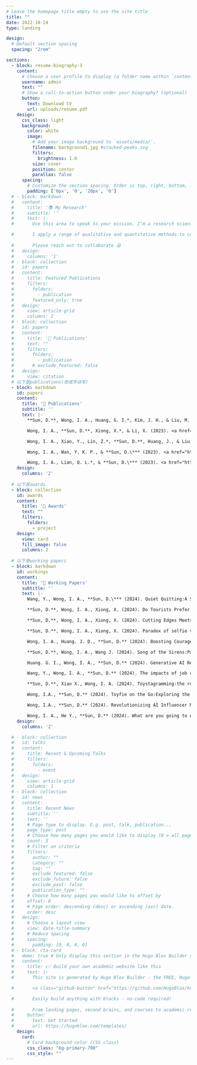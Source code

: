 ```yaml
---
# Leave the homepage title empty to use the site title
title: ""
date: 2022-10-24
type: landing

design:
  # Default section spacing
  spacing: "2rem"

sections:
  - block: resume-biography-3
    content:
      # Choose a user profile to display (a folder name within `content/authors/`)
      username: admin
      text: ""
      # Show a call-to-action button under your biography? (optional)
      button:
        text: Download CV
        url: uploads/resume.pdf
    design:
      css_class: light
      background:
        color: white
        image:
          # Add your image background to `assets/media/`.
          filename: background1.jpg #stacked-peaks.svg
          filters:
            brightness: 1.0
          size: cover
          position: center
          parallax: false
      spacing:
        # Customize the section spacing. Order is top, right, bottom, left.
        padding: ['0px', '0', '20px', '0'] 
  # - block: markdown
  #   content:
  #     title: '📚 My Research'
  #     subtitle: ''
  #     text: |-
  #       Use this area to speak to your mission. I'm a research scientist in the Moonshot team at DeepMind. I blog about machine learning, deep learning, and moonshots.

  #       I apply a range of qualitative and quantitative methods to comprehensively investigate the role of science and technology in the economy.
        
  #       Please reach out to collaborate 😃
  #   design:
  #     columns: '1'
  # - block: collection
  #   id: papers
  #   content:
  #     title: Featured Publications
  #     filters:
  #       folders:
  #         - publication
  #       featured_only: true
  #   design:
  #     view: article-grid
  #     columns: 2
  # - block: collection
  #   id: papers
  #   content:
  #     title: '📜 Publications'
  #     text: ""
  #     filters:
  #       folders:
  #         - publication
  #       # exclude_featured: false
  #   design:
  #     view: citation
  # 以下是publications(改成手动写)
  - block: markdown
    id: papers
    content:
      title: '📜 Publications'
      subtitle: ''
      text: |-
        **Sun, D.**, Wong, I. A., Huang, G. I.*, Kim, J. H., & Liu, M. T. (2023). <a href="https://journals.sagepub.com/doi/abs/10.1177/00472875231206546" style="color: blue;"> From Savoring Past Trips to Craving Future Journeys: The Role of Destination Cultural Capital and Enjoyable Reminiscence</a>. **Journal of Travel Research**, 00472875231206546. (ABS 4, SSCI Q1, 2022 IF=8.9)

        Wong, I. A., **Sun, D.**, Xiong, X.*, & Li, X. (2023). <a href="https://www.sciencedirect.com/science/article/abs/pii/S0261517722001674" style="color: blue;"> Craving alterreal authenticity through the post-postmodern lens: An experimental inquiry</a>. **Tourism Management**, 94, 104654. (ABS 4, SSCI Q1, 2022 IF=12.7)

        Wong, I. A., Xiao, Y., Lin, Z.*, **Sun, D.**, Huang, J., & Liu, M. (2024). <a href="https://www.emerald.com/insight/content/doi/10.1108/IJCHM-06-2023-0832/full/html" style="color: blue;"> Smart hotels but not necessarily smart decisions: the smartness paradox</a>. **International Journal of Contemporary Hospitality Management**.  (ABS 3, SSCI Q1, 2022 IF=11.1)

        Wong, I. A., Wan, Y. K. P., & **Sun, D.\*** (2023). <a href="https://www.tandfonline.com/doi/abs/10.1080/19368623.2023.2180469" style="color: blue;"> Understanding hospitality service aesthetics through the lens of aesthetic theory</a>. **Journal of Hospitality Marketing & Management**, 32(3), 410-444. (ABS 1, SSCI Q1, 2022 IF=12.5)

        Wong, I. A., Lian, Q. L.*, & **Sun, D.\*** (2023). <a href="https://www.sciencedirect.com/science/article/abs/pii/S1447677023001158" style="color: blue;"> Autonomous travel decision-making: An early glimpse into ChatGPT and generative AI</a>. **Journal of Hospitality and Tourism Management**, 56, 253-263. (ABS 1, SSCI Q1, 2022 IF=8.3)
    design:
      columns: '2'
  
  # 以下是awards
  - block: collection
    id: awards
    content:
      title: '🏅 Awards'
      text: ""
      filters:
        folders:
          - project
    design:
      view: card
      fill_image: false
      columns: 2
    
  # 以下是working papers
  - block: markdown
    id: workings
    content:
      title: '📒 Working Papers'
      subtitle: ''
      text: |-
        Wang, Y., Wong, I. A., **Sun, D.\*** (2024). Quiet Quitting:A Scale Development among Tourism/Hospitality Employees. International Journal of Hospitality Management. Under review. 

        **Sun, D.**, Wong, I. A., Xiong, X. (2024). Do Tourists Prefer Dialectal Service? The Role of Processing Fluency, Distinctiveness, and Cultural Learning Cues. Tourism Management. Manuscript completed and to be submitted. 

        **Sun, D.**, Wong, I. A., Xiong, X. (2024). Cutting Edges Meets Silver Tongue:Understanding the Word-of-machine Effect on Hospitality Service. Tourism Management. Methodology completed and manuscript being revised.

        **Sun, D.**, Wong, I. A., Xiong, X. (2024). Paradox of selfie taking:Do tourists prefer selfie, toyfie or avatarfie (or titled when the real-word becomes the digital-twin, the digital-world becomes the reality twin). Tourism Management. Methodology completed and manuscript being drafted.

        Wong, I. A., Huang. J. D., **Sun, D.** (2024). Boosting Courage in Dealing with Uncivil Customer Behavior:The Role of AI in Service. International Journal of Hospitality Management. Methodology completed and manuscript being drafted.

        **Sun, D.**, Wong, I. A., Wang J. (2024). Song of the Sirens:Paradox of artificial hallucination awareness. Tourism Management. Methodology in progress

        Huang. G. I., Wong, I. A., **Sun, D.** (2024). Generative AI Recommendation Acceptance. Tourism Management. Methodology in progress 

        Wang, Y., Wong, I. A., **Sun, D.** (2024). The impacts of job characteristic on intent to leave and employee mental health:The moderating role of quiet quitting. Methodology in progress

        **Sun, D.**, Xiao X., Wong, I. A. (2024). Toystagramming:the role of toys in travel encounter. Methodology in progress

        Wong, I.A., **Sun, D.** (2024). Toyfie on the Go:Exploring the phenomenon of sharing toy-fueled tourisdm experience among kidults. About to commence

        Wong, I.A., **Sun, D.** (2024). Revolutionizing AI Influencer Marketing:Embracing Truth, Goodness, and Beauty. About to commence

        Wong, I. A., He Y., **Sun, D.** (2024). What are you going to wear today? About to commence
    design:
      columns: '2'

  # - block: collection
  #   id: talks
  #   content:
  #     title: Recent & Upcoming Talks
  #     filters:
  #       folders:
  #         - event
  #   design:
  #     view: article-grid
  #     columns: 1
  # - block: collection
  #   id: news
  #   content:
  #     title: Recent News
  #     subtitle: ''
  #     text: ''
  #     # Page type to display. E.g. post, talk, publication...
  #     page_type: post
  #     # Choose how many pages you would like to display (0 = all pages)
  #     count: 5
  #     # Filter on criteria
  #     filters:
  #       author: ""
  #       category: ""
  #       tag: ""
  #       exclude_featured: false
  #       exclude_future: false
  #       exclude_past: false
  #       publication_type: ""
  #     # Choose how many pages you would like to offset by
  #     offset: 0
  #     # Page order: descending (desc) or ascending (asc) date.
  #     order: desc
  #   design:
  #     # Choose a layout view
  #     view: date-title-summary
  #     # Reduce spacing
  #     spacing:
  #       padding: [0, 0, 0, 0]
  # - block: cta-card
  #   demo: true # Only display this section in the Hugo Blox Builder demo site
  #   content:
  #     title: 👉 Build your own academic website like this
  #     text: |-
  #       This site is generated by Hugo Blox Builder - the FREE, Hugo-based open source website builder trusted by 250,000+ academics like you.

  #       <a class="github-button" href="https://github.com/HugoBlox/hugo-blox-builder" data-color-scheme="no-preference: light; light: light; dark: dark;" data-icon="octicon-star" data-size="large" data-show-count="true" aria-label="Star HugoBlox/hugo-blox-builder on GitHub">Star</a>

  #       Easily build anything with blocks - no-code required!
        
  #       From landing pages, second brains, and courses to academic resumés, conferences, and tech blogs.
  #     button:
  #       text: Get Started
  #       url: https://hugoblox.com/templates/
    design:
      card:
        # Card background color (CSS class)
        css_class: "bg-primary-700"
        css_style: ""
---
```

